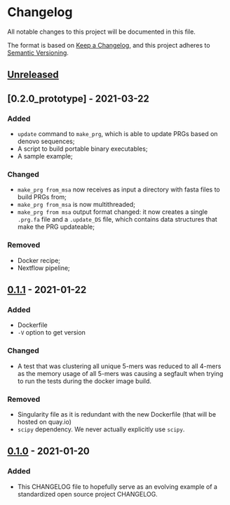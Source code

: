 # Changelog
All notable changes to this project will be documented in this file.

The format is based on [Keep a Changelog](https://keepachangelog.com/en/1.0.0/),
and this project adheres to [Semantic Versioning](https://semver.org/spec/v2.0.0.html).

## [Unreleased]

## [0.2.0_prototype] - 2021-03-22

### Added

- `update` command to `make_prg`, which is able to update PRGs based on denovo sequences;
- A script to build portable binary executables;
- A sample example;

### Changed

- `make_prg from_msa` now receives as input a directory with fasta files to build PRGs from;
- `make_prg from_msa` is now multithreaded;
- `make_prg from msa` output format changed: it now creates a single `.prg.fa` file and a `.update_DS` file,
  which contains data structures that make the PRG updateable;

### Removed
- Docker recipe;
- Nextflow pipeline;

## [0.1.1] - 2021-01-22
### Added
- Dockerfile
- `-V` option to get version

### Changed
- A test that was clustering all unique 5-mers was reduced to all 4-mers as the memory
  usage of all 5-mers was causing a segfault when trying to run the tests during the
  docker image build.

### Removed
- Singularity file as it is redundant with the new Dockerfile (that will be hosted on
  quay.io)
- `scipy` dependency. We never actually explicitly use `scipy`.

## [0.1.0] - 2021-01-20
### Added
- This CHANGELOG file to hopefully serve as an evolving example of a standardized open
  source project CHANGELOG.


[Unreleased]: https://github.com/rmcolq/make_prg/compare/v0.1.1...HEAD

[0.1.1]: https://github.com/rmcolq/make_prg/releases/v0.1.1
[0.1.0]: https://github.com/rmcolq/make_prg/releases/v0.1.0
